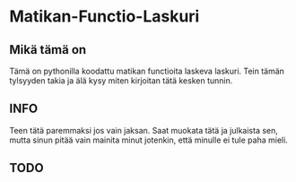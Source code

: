# Matikan-Functio-Laskuri

## Mikä tämä on
Tämä on pythonilla koodattu matikan functioita laskeva laskuri. Tein tämän tylsyyden takia ja älä kysy miten kirjoitan tätä kesken tunnin.

## INFO
Teen tätä paremmaksi jos vain jaksan. Saat muokata tätä ja julkaista sen, mutta sinun pitää vain mainita minut jotenkin, että minulle ei tule paha mieli.

## TODO
